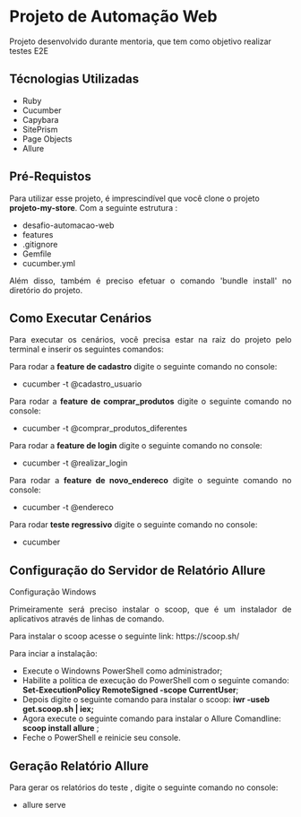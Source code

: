 # Projeto de Automação Web 

<p align="left"> Projeto desenvolvido durante mentoria, que tem como objetivo realizar testes E2E</p>

<h2>Técnologias Utilizadas</h2>
<ul>
  <li>Ruby</li>
  <li>Cucumber</li>
  <li>Capybara</li>
  <li>SitePrism</li>
  <li>Page Objects</li>
  <li>Allure</li>
</ul>

<h2>Pré-Requistos </h2>
<p align="left"> Para utilizar esse projeto, é imprescindível que você clone o projeto <b>projeto-my-store</b>. Com a seguinte estrutura : </p>

<ul>
  <li>desafio-automacao-web</li>
  <li>features</li>
  <li>.gitignore</li>
  <li>Gemfile</li>
  <li>cucumber.yml</li>
</ul>

<p align="justify"> Além disso, também é preciso efetuar o comando 'bundle install' no diretório do projeto.</p>

<h2>Como Executar Cenários</h2>
<p align="justify"> Para executar os cenários, você precisa estar na raiz do projeto pelo terminal e inserir os seguintes comandos:</p>

<p align="justify">Para rodar a <b>feature de cadastro</b> digite o seguinte comando no console:</p>
<ul>
  <li>cucumber -t @cadastro_usuario</li>
 </ul>
 
<p align="justify">Para rodar a <b>feature de comprar_produtos</b> digite o seguinte comando no console:</p>
<ul>
  <li>cucumber -t @comprar_produtos_diferentes</li>
</ul>

<p align="justify">Para rodar a <b>feature de login</b> digite o seguinte comando no console:</p>
<ul>
  <li>cucumber -t @realizar_login</li>
</ul>

<p align="justify">Para rodar a <b>feature de novo_endereco</b> digite o seguinte comando no console:</p>
<ul>
  <li>cucumber -t @endereco</li>
</ul>

<p align="justify">Para rodar <b>teste regressivo</b> digite o seguinte comando no console:</p>
 <ul>
  <li>cucumber</li>
</ul>

<h2>Configuração do Servidor de Relatório Allure</h2>
<p align="justify">Configuração Windows</p>

<p align="justify"> Primeiramente será preciso instalar o scoop, que é um instalador de aplicativos através de linhas de comando.</p>

<p align="justify">Para instalar o scoop acesse o seguinte link: https://scoop.sh/</p>
  
<p align="justify"> Para inciar a instalação:</p>
  <ul>
  <li>Execute o Windowns PowerShell como administrador;</li>
  <li>Habilite a politica de execução do PowerShell com o seguinte comando: <b>Set-ExecutionPolicy RemoteSigned -scope CurrentUser</b>;</li>
  <li>Depois digite o seguinte comando para instalar o scoop: <b>iwr -useb get.scoop.sh | iex;</b></li>
  <li>Agora execute o seguinte comando para instalar o Allure Comandline: <b>scoop install allure</b> ;</li>
  <li>Feche o PowerShell e reinicie seu console.</li>
  </ul>
  
<h2>Geração Relatório Allure</h2> 
<p align="justify"> Para gerar os relatórios do teste , digite o seguinte comando no console:</p>
  <ul> 
    <li>allure serve</li>
  </ul>
